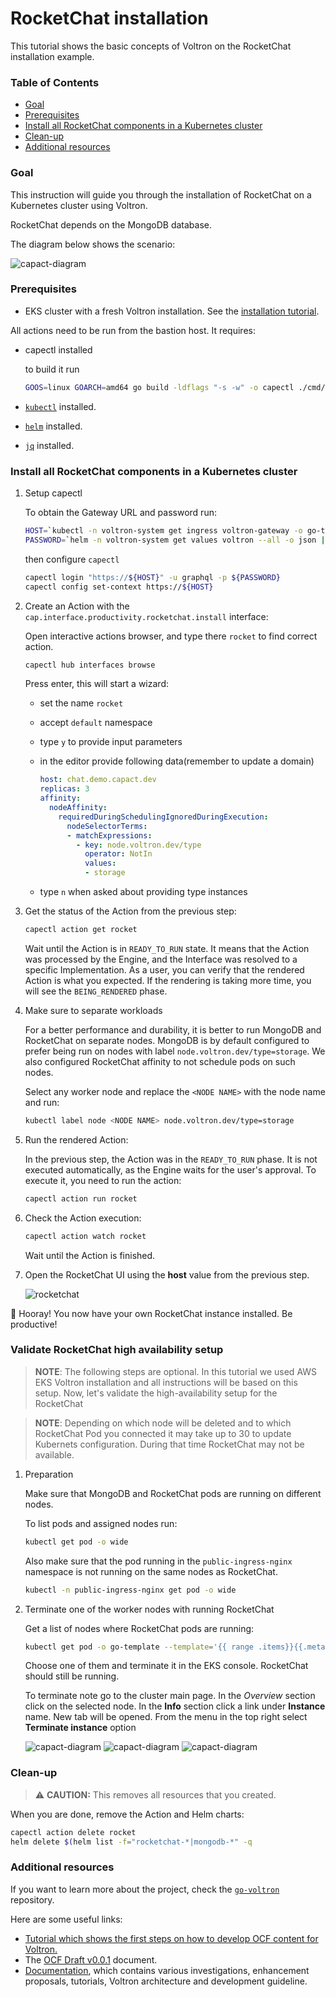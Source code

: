 # RocketChat installation

This tutorial shows the basic concepts of Voltron on the RocketChat installation example.

###  Table of Contents

<!-- toc -->

- [Goal](#goal)
- [Prerequisites](#prerequisites)
- [Install all RocketChat components in a Kubernetes cluster](#install-all-rocketchat-components-in-a-kubernetes-cluster)
- [Clean-up](#clean-up)
- [Additional resources](#additional-resources)

<!-- tocstop -->

### Goal

This instruction will guide you through the installation of RocketChat on a Kubernetes cluster using Voltron. 

RocketChat depends on the MongoDB database.

The diagram below shows the scenario:

![capact-diagram](./assets/capact-diagram.svg)

###  Prerequisites

* EKS cluster with a fresh Voltron installation. See the [installation tutorial](../eks-installation/README.md). 

All actions need to be run from the bastion host. It requires:

* capectl installed

  to build it run

  ```bash
  GOOS=linux GOARCH=amd64 go build -ldflags "-s -w" -o capectl ./cmd/ocftool/main.go
  ```
* [`kubectl`](https://kubernetes.io/docs/tasks/tools/install-kubectl/) installed.
* [`helm`](https://helm.sh/docs/intro/install/) installed.
* [`jq`](https://stedolan.github.io/jq/) installed.

### Install all RocketChat components in a Kubernetes cluster


1. Setup capectl

    To obtain the Gateway URL and password run:
    
    ```bash
    HOST=`kubectl -n voltron-system get ingress voltron-gateway -o go-template --template="{{ (index .spec.rules 0).host }}"`
    PASSWORD=`helm -n voltron-system get values voltron --all -o json | jq .global.gateway.auth.password -r`
    ```

    then configure `capectl`

    ```bash
    capectl login "https://${HOST}" -u graphql -p ${PASSWORD}
    capectl config set-context https://${HOST}
    ```
   
1. Create an Action with the `cap.interface.productivity.rocketchat.install` interface:

    Open interactive actions browser, and type there `rocket` to find correct action.

    ```bash
    capectl hub interfaces browse
    ```

    Press enter, this will start a wizard:

    * set the name `rocket`
    * accept `default` namespace
    * type `y` to provide input parameters
    * in the editor provide following data(remember to update a domain)

      ```yaml
      host: chat.demo.capact.dev
      replicas: 3
      affinity:
        nodeAffinity:
          requiredDuringSchedulingIgnoredDuringExecution:
            nodeSelectorTerms:
            - matchExpressions:
              - key: node.voltron.dev/type
                operator: NotIn
                values:
                - storage
      ```
    * type `n` when asked about providing type instances

1. Get the status of the Action from the previous step:

   ```bash
   capectl action get rocket
   ```

   Wait until the Action is in `READY_TO_RUN` state. It means that the Action was processed by the Engine, and the Interface was resolved to a specific Implementation. As a user, you can verify that the rendered Action is what you expected. If the rendering is taking more time, you will see the `BEING_RENDERED` phase.

1. Make sure to separate workloads

   For a better performance and durability, it is better to run MongoDB and RocketChat on separate nodes. MongoDB is by default configured to prefer being run on nodes with label `node.voltron.dev/type=storage`. We also configured RocketChat affinity to not schedule pods on such nodes.

   Select any worker node and replace the `<NODE NAME>` with the node name and run:

   ```bash
   kubectl label node <NODE NAME> node.voltron.dev/type=storage
   ```

1. Run the rendered Action:

   In the previous step, the Action was in the `READY_TO_RUN` phase. It is not executed automatically, as the Engine waits for the user's approval. To execute it, you need to run the action:

   ```bash
   capectl action run rocket
   ```

1. Check the Action execution:
    
   ```bash
   capectl action watch rocket
   ```

   Wait until the Action is finished.

1. Open the RocketChat UI using the **host** value from the previous step.

    ![rocketchat](./assets/rocket-chat.png)

🎉 Hooray! You now have your own RocketChat instance installed. Be productive!

### Validate RocketChat high availability setup

> **NOTE**: The following steps are optional. In this tutorial we used AWS EKS Voltron installation and all instructions will be based on this setup.
Now, let's validate the high-availability setup for the RocketChat 

> **NOTE**: Depending on which node will be deleted and to which RocketChat Pod you connected it may take up to 30 to update Kubernets configuration.
During that time RocketChat may not be available.

1. Preparation
   
   Make sure that MongoDB and RocketChat pods are running on different nodes.

   To list pods and assigned nodes run:

   ```bash
   kubectl get pod -o wide
   ```

   Also make sure that the pod running in the `public-ingress-nginx` namespace is not running on the same nodes as RocketChat.

   ```bash
   kubectl -n public-ingress-nginx get pod -o wide
   ```

1. Terminate one of the worker nodes with running RocketChat

   Get a list of nodes where RocketChat pods are running:

   ```bash
   kubectl get pod -o go-template --template='{{ range .items}}{{.metadata.name}} - {{ .spec.nodeName }}{{"\n"}}{{end}}'
   ```

   Choose one of them and terminate it in the EKS console. RocketChat should still be running.

   To terminate note go to the cluster main page. In the *Overview* section click on the selected node. In the **Info** section click a link under **Instance** name. New tab will be opened. From the menu in the top right select **Terminate instance** option

   ![capact-diagram](./assets/nodes.png)
   ![capact-diagram](./assets/worker.png)
   ![capact-diagram](./assets/instance.png)

### Clean-up 

>⚠️ **CAUTION:** This removes all resources that you created.

When you are done, remove the Action and Helm charts:

```bash
capectl action delete rocket
helm delete $(helm list -f="rocketchat-*|mongodb-*" -q
```

###  Additional resources

If you want to learn more about the project, check the [`go-voltron`](https://github.com/Project-Voltron/go-voltron) repository.

Here are some useful links:

- [Tutorial which shows the first steps on how to develop OCF content for Voltron.](../content-creation/README.md)
- The [OCF Draft v0.0.1](https://docs.google.com/document/d/1ud7xL3bXxEXtVPE8daA_DHYacKHMkn_jx6s7eaVT-NA/edit?usp=drive_web&ouid=115672498843496061020) document. 
- [Documentation](../../../docs), which contains various investigations, enhancement proposals, tutorials, Voltron architecture and development guideline.
